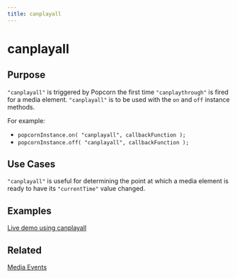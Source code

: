 ```yaml
---
title: canplayall
---
```

# canplayall #

## Purpose ##

`"canplayall"` is triggered by Popcorn the first time `"canplaythrough"` is fired for a media element. `"canplayall"` is to be used with the `on` and `off` instance methods.

For example:
* `popcornInstance.on( "canplayall", callbackFunction );`
* `popcornInstance.off( "canplayall", callbackFunction );`

## Use Cases ##

`"canplayall"` is useful for determining the point at which a media element is ready to have its `"currentTime"` value changed.

## Examples ##

[Live demo using canplayall](http://jsfiddle.net/popcornjs/PTTrq/)

## Related ##

[Media Events](#media-events)
